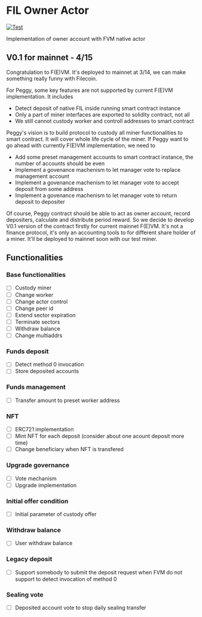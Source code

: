 # FIL Owner Actor

[![Test](https://github.com/NpoolFilecoin/fevm-owner-actor/actions/workflows/test.yml/badge.svg?branch=master)](https://github.com/NpoolFilecoin/fevm-owner-actor/actions/workflows/test.yml)

Implementation of owner account with FVM native actor

## V0.1 for mainnet - 4/15
Congratulation to F(E)VM. It's deployed to mainnet at 3/14, we can make something really funny with Filecoin.

For Peggy, some key features are not supported by current F(E)VM implementation. It includes
* Detect deposit of native FIL inside running smart contract instance
* Only a part of miner interfaces are exported to solidity contract, not all
* We still cannot custody worker and controll addresses to smart contract

Peggy's vision is to build protocol to custody all miner functionalities to smart contract. It will cover whole life cycle of the miner.
If Peggy want to go ahead with currently F(E)VM implementation, we need to
* Add some preset management accounts to smart contract instance, the number of accounts should be even
* Implement a govenance machenism to let manager vote to replace management account
* Implement a govenance machenism to let manager vote to accept deposit from some address
* Implement a govenance machenism to let manager vote to return deposit to depositer

Of course, Peggy contract should be able to act as owner account, record depositers, calculate and distribute period reward.
So we decide to develop V0.1 version of the contract firstly for current mainnet F(E)VM. It's not a finance protocol, it's only an accounting tools to for different share holder of a miner. It'll be deployed to mainnet soon with our test miner.

## Functionalities
### Base functionalities
- [ ] Custody miner
- [ ] Change worker
- [ ] Change actor control
- [ ] Change peer id
- [ ] Extend sector expiration
- [ ] Terminate sectors
- [ ] Withdraw balance
- [ ] Change multiaddrs

### Funds deposit
- [ ] Detect method 0 invocation
- [ ] Store deposited accounts

### Funds management
- [ ] Transfer amount to preset worker address

### NFT
- [ ] ERC721 implementation
- [ ] Mint NFT for each deposit (consider about one acount deposit more time)
- [ ] Change beneficiary when NFT is transfered

### Upgrade governance
- [ ] Vote mechanism
- [ ] Upgrade implementation

### Initial offer condition
- [ ] Initial parameter of custody offer

### Withdraw balance
- [ ] User withdraw balance

### Legacy deposit
- [ ] Support somebody to submit the deposit request when FVM do not support to detect invocation of method 0

### Sealing vote
- [ ] Deposited account vote to stop daily sealing transfer
